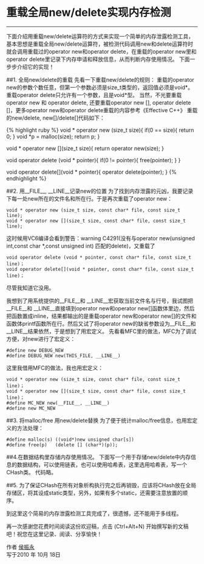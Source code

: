 # 重载全局new/delete实现内存检测
-----

下面介绍用重载new/delete运算符的方式来实现一个简单的内存泄露检测工具，基本思想是重载全局new/delete运算符，被检测代码调用new和delete运算符时就会调用重载过的operator new和operator delete，在重载的operator new里和operator delete里记录下内存申请和释放信息，从而判断内存使用情况。
下面一步步介绍它的实现！

##1. 全局new/delete的重载
先看一下重载new/delete的规则：
重载的operator new的参数个数任意，但第一个参数必须是size_t类型的，返回值必须是void*。重载operator delete只允许有一个参数，且是void*型。
当然，不光要重载operator new 和 operator delete, 还要重载operator new [], operator delete []，更多operator new和operator delete重载的内容参考《Effective C++》
重载的new/delete, new[]/delete[]代码如下：

{% highlight ruby %}
void * operator new (size_t size){
if(0 == size){
        return 0;
}
void *p = malloc(size);
return p;
}
 
void * operator new [](size_t size){
return operator new(size);
}
 
void operator delete (void * pointer){
if(0 != pointer){
free(pointer);
}
}
 
void operator delete[](void * pointer){
       operator delete(pointer);
}
{% endhighlight %}

##2. 用__FILE__, __LINE__记录new的位置
为了找到内存泄露的元凶，我要记录下每一处new所在的文件名和所在行。于是再次重载了operator new：
```
void * operator new (size_t size, const char* file, const size_t line);
void * operator new [](size_t size, const char* file, const size_t line);
```
这时候用VC6编译会看到警告：warning C4291(没有与operator new(unsigned int,const char *,const unsigned int) 匹配的delete)，又重载了
```
void operator delete (void * pointer, const char* file, const size_t line)；
void operator delete[](void * pointer, const char* file, const size_t line)；
```
尽管我知道它没用。

我想到了用系统提供的__FILE__和 __LINE__宏获取当前文件名与行号，我试图把__FILE__和 __LINE__直接填到operator new和operator new[]函数体里边，然后把函数置成inline，结果都输出的是重载operator new和operator new[]的文件和函数体printf函数所在行。然后又试了将operator new的缺省参数设为__FILE__和 __LINE__结果依然，于是想到了用宏定义。
先看看MFC里的做法，MFC为了调试方便，对new进行了宏定义：
```
#define new DEBUG_NEW
#define DEBUG_NEW new(THIS_FILE, __LINE__)
```
 
这里我借用MFC的做法，我也用宏定义：
```
void * operator new (size_t size, const char* file, const size_t line)；
void * operator new [](size_t size, const char* file, const size_t line)；
#define MC_NEW new(__FILE__, __LINE__)
#define new MC_NEW
```

##3. 将malloc/free 用new/delete替换
为了便于统计malloc/free信息，也用宏定义的方法处理：

```
#define malloc(s) ((void*)new unsigned char[s])
#define free(p)   (delete [] (char*)(p));
```
 
##4.在数据结构里存储内存使用情况。
下面写一个用于存储new/delete中内存信息的数据结构，可以使用链表，也可以使用哈希表，这里选用哈希表，写一个CHash类。
代码略。
 
##5. 为了保证CHash在所有对象析构执行完之后再销毁，应该将CHash放在全局存储区，将其设成static类型，另外，如果有多个static，还需要注意放置的顺序。

到这里这个简易的内存泄露检测工具完成了，很遗憾，还不能用于多线程。


再一次感谢您花费时间阅读这份欢迎稿，点击 <i class="icon-file"></i> (Ctrl+Alt+N) 开始撰写新的文稿吧！祝您在这里记录、阅读、分享愉快！

作者 [侯振永][1]     
写于2010 年 10月 18日 

[1]: https://zhenyonghou.github.io/